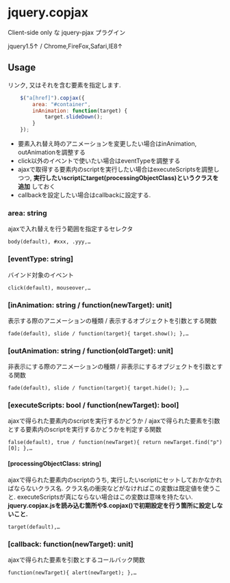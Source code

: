 jquery.copjax
=============

Client-side only な jquery-pjax プラグイン

jquery1.5↑ / Chrome,FireFox,Safari,IE8↑


## Usage

リンク, 又はそれを含む要素を指定します.

```javascript
    $("a[href]").copjax({
        area: "#container",
        inAnimation: function(target) {
            target.slideDown();
        }
    });
```

* 要素入れ替え時のアニメーションを変更したい場合はinAnimation, outAnimationを調整する
* click以外のイベントで使いたい場合はeventTypeを調整する
* ajaxで取得する要素内のscriptを実行したい場合はexecuteScriptsを調整しつつ, **実行したいscriptにtarget(processingObjectClass)というクラスを追加** しておく
* callbackを設定したい場合はcallbackに設定する.


### area: string
ajaxで入れ替えを行う範囲を指定するセレクタ
```
body(default), #xxx, .yyy,…
```

### [eventType: string]
バインド対象のイベント
```
click(default), mouseover,…
```

### [inAnimation: string / function(newTarget): unit]
表示する際のアニメーションの種類 / 表示するオブジェクトを引数とする関数
```
fade(default), slide / function(target){ target.show(); },…
```

### [outAnimation: string / function(oldTarget): unit]
非表示にする際のアニメーションの種類 / 非表示にするオブジェクトを引数とする関数
```
fade(default), slide / function(target){ target.hide(); },…
```

### [executeScripts: bool / function(newTarget): bool]
ajaxで得られた要素内のscriptを実行するかどうか / ajaxで得られた要素を引数とする要素内のscriptを実行するかどうかを判定する関数
```
false(default), true / function(newTarget){ return newTarget.find("p")[0]; },…
```
#### [processingObjectClass: string]
ajaxで得られた要素内のscriptのうち, 実行したいscriptにセットしておかなかればならないクラス名. クラス名の衝突などがなければこの変数は既定値を使うこと.
executeScriptsが真にならない場合はこの変数は意味を持たない. **jquery.copjax.jsを読み込む箇所や$.copjax()で初期設定を行う箇所に設定しないこと.**
```
target(default),…
```

### [callback: function(newTarget): unit]
ajaxで得られた要素を引数とするコールバック関数
```
function(newTarget){ alert(newTarget); },…
```